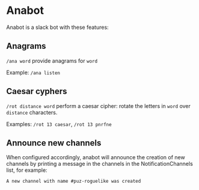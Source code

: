 
# Anabot

Anabot is a slack bot with these features:

## Anagrams

`/ana word` provide anagrams for `word`

Example: `/ana listen`

## Caesar cyphers

`/rot distance word` perform a caesar cipher: rotate the letters in `word` over `distance` characters.

Examples: `/rot 13 caesar`, `/rot 13 pnrfne`

## Announce new channels

When configured accordingly, anabot will announce the creation of new channels by printing a message in the channels in the NotificationChannels list, for example:

`A new channel with name #puz-roguelike was created`


